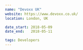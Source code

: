 ```yaml
---
name: "Devoxx UK"
website: https://www.devoxx.co.uk/
location: London, UK

date_start: 2018-05-09
date_end:   2018-05-11

tags: Developers
---
```

